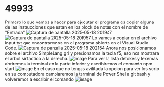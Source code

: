 # 49933
Primero lo que vamos a hacer para ejecutar el programa es copiar alguna de las instrucciones que estan en los block de notas con el nombre de "Entrada" 
![Captura de pantalla 2025-05-18 201947](https://github.com/user-attachments/assets/51be87df-1c2a-443b-b450-cac23fdf62d3)
![Captura de pantalla 2025-05-18 201957](https://github.com/user-attachments/assets/69f47176-058e-4a80-8f8c-35a1b7decdde)
Lo vamos a copiar en el archivo input.txt que encontraremos en el programa abierto en el Visual Studio Code.
![Captura de pantalla 2025-05-18 202154](https://github.com/user-attachments/assets/4b12bd98-b006-4d63-8d41-815aaf7e8000)
Ahora nos posicionamos sobre el archivo SimpleLang.g4 y precionamos la tecla f5, eso nos mostrara el arbol sintactico a la derecha.
![image](https://github.com/user-attachments/assets/255b4302-68ef-49c4-9f40-530902c27abc)
Para ver la lista detokes y lexemas abriremos la terminal en la parte inferior y escribiremos el comando npm start
![image](https://github.com/user-attachments/assets/a39637cb-f1fc-43ab-a6e5-2bc2805703e1)
En el caso que no tengas avilitada la opcion para ver los scrip en su computadora cambiaremos la terminal de Power Shel a git bash y volveremos a escribir el comando 
![image](https://github.com/user-attachments/assets/3bb11277-841f-43fa-b92a-fd236b8aa527)
